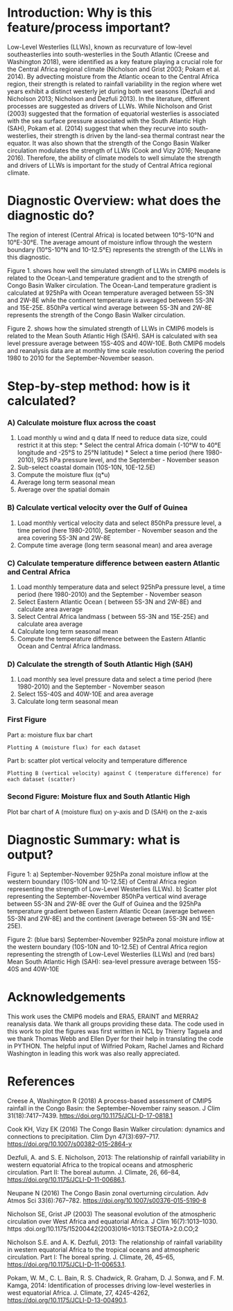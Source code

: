 # Introduction: Why is this feature/process important?
Low-Level Westerlies (LLWs), known as recurvature of low-level southeasterlies into south-westerlies in the South Atlantic (Creese and Washington 2018), were identified as a key feature playing a crucial role for the Central Africa regional climate (Nicholson and Grist 2003; Pokam et al. 2014). By advecting moisture from the Atlantic ocean to the Central Africa region,  their strength is related to rainfall variability in the region where wet years exhibit a distinct westerly jet during both wet seasons (Dezfuli and Nicholson 2013; Nicholson and Dezfuli 2013). In the literature, different processes are suggested as drivers of LLWs. While Nicholson and Grist (2003) suggested that the formation of equatorial westerlies is associated with the sea surface pressure associated with the South Atlantic High (SAH), Pokam et al. (2014) suggest that when they recurve into south-westerlies, their strength is driven by the land-sea thermal contrast near the equator. It was also shown that the strength of the Congo Basin Walker circulation modulates the strength of LLWs (Cook and Vizy 2016; Neupane 2016). Therefore, the ability of climate models to well simulate the strength and drivers of LLWs is important for the study of Central Africa regional climate. 

# Diagnostic Overview: what does the diagnostic do?
 The region of interest (Central Africa) is located between 10°S-10°N and 10°E-30°E. The average amount of moisture inflow through the western boundary (10°S-10°N and 10-12.5°E) represents the strength of the LLWs in this diagnostic. 

Figure 1. shows how well the simulated strength of LLWs in CMIP6 models is related to the Ocean-Land temperature gradient and to the strength of Congo Basin Walker circulation. The Ocean-Land temperature gradient is calculated at 925hPa with Ocean temperature averaged between 5S-3N and 2W-8E while the continent temperature is averaged between 5S-3N and 15E-25E. 850hPa vertical wind average between 5S-3N and 2W-8E represents the strength of the Congo Basin Walker circulation.   

Figure 2. shows how the simulated strength of LLWs in CMIP6 models is related to the Mean South Atlantic High (SAH). SAH is calculated with sea level pressure average between 15S-40S and 40W-10E.
Both CMIP6 models and reanalysis data are at monthly time scale resolution covering the period 1980 to 2010 for the September-November season.

# Step-by-step method: how is it calculated? 	
### A) Calculate moisture flux across the coast

1. Load monthly u wind and q data
If need to reduce data size, could restrict it at this step:
		* Select the central Africa domain (-10°W to 40°E longitude and -25°S to 25°N latitude)
		* Select a time period (here 1980-2010), 925 hPa pressure level, and the September - November season
2. Sub-select coastal domain (10S-10N, 10E-12.5E)
3. Compute the moisture flux (q*u)
4. Average long term seasonal mean
5. Average over the spatial domain


### B) Calculate vertical velocity over the Gulf of Guinea

1. Load monthly vertical velocity data and select 850hPa pressure level, a time period (here 1980-2010), September - November season and the area covering 5S-3N and 2W-8E
2. Compute time average (long term seasonal mean) and area average

### C) Calculate temperature difference between eastern Atlantic and Central Africa

1. Load monthly temperature data and select 925hPa pressure level,  a time period (here 1980-2010) and the September - November season
2. Select Eastern Atlantic Ocean ( between 5S-3N and 2W-8E) and calculate area average
3. Select Central Africa landmass  ( between 5S-3N and 15E-25E) and calculate area average
4. Calculate long term seasonal mean
5. Compute the temperature difference between the Eastern Atlantic Ocean and Central Africa landmass.

### D) Calculate the strength of South Atlantic High (SAH)

1. Load monthly sea level pressure data and select a time period (here 1980-2010) and the September - November season
2. Select 15S-40S and 40W-10E and area average 
3. Calculate long term seasonal mean

### First Figure

Part a: moisture flux bar chart

	Plotting A (moisture flux) for each dataset

Part b: scatter plot vertical velocity and temperature difference

	Plotting B (vertical velocity) against C (temperature difference) for each dataset (scatter)

### Second Figure: Moisture flux and South Atlantic High 
	 	 	
Plot bar chart of A (moisture flux) on y-axis and D (SAH) on the z-axis


# Diagnostic Summary: what is output?

Figure 1: a) September-November 925hPa zonal moisture inflow at the western boundary (10S-10N and 10-12.5E) of Central Africa region representing the strength of Low-Level Westerlies (LLWs). b) Scatter plot representing the September-November 850hPa vertical wind average between 5S-3N and 2W-8E over the Gulf of Guinea and the 925hPa temperature gradient between Eastern Atlantic Ocean (average between 5S-3N and 2W-8E) and the continent (average between 5S-3N and 15E-25E).




Figure 2: (blue bars) September-November 925hPa zonal moisture inflow at the western boundary (10S-10N and 10-12.5E) of Central Africa region representing the strength of Low-Level Westerlies (LLWs) and (red bars) Mean South Atlantic High (SAH): sea-level pressure average between 15S-40S and 40W-10E

# Acknowledgements
This work uses the CMIP6 models and ERA5, ERAINT and MERRA2 reanalysis data. We thank all groups providing these data. The code used in this work to plot the figures was first written in NCL by Thierry Taguela and we thank Thomas Webb and Ellen Dyer for their help in translating the code in PYTHON. The helpful input of  Wilfried Pokam, Rachel James and Richard Washington in leading this work was also really appreciated.

 
# References
Creese A, Washington R (2018) A process-based assessment of CMIP5 rainfall in the Congo Basin: the September–November rainy season. J Clim 31(18):7417–7439. https://doi.org/10.1175/JCLI-D-17-0818.1 
 
Cook KH, Vizy EK (2016) The Congo Basin Walker circulation: dynamics and connections to precipitation. Clim Dyn 47(3):697–717. https://doi.org/10.1007/s00382-015-2864-y
 
Dezfuli, A. and S. E. Nicholson, 2013: The relationship of rainfall variability in western equatorial Africa to the tropical oceans and atmospheric circulation. Part II: The boreal autumn. J. Climate, 26, 66–84, https://doi.org/10.1175/JCLI-D-11-00686.1.
 
Neupane N (2016) The Congo Basin zonal overturning circulation. Adv Atmos Sci 33(6):767–782. https://doi.org/10.1007/s00376-015-5190-8
 
Nicholson SE, Grist JP (2003) The seasonal evolution of the atmospheric circulation over West Africa and equatorial Africa. J Clim 16(7):1013–1030. https :doi.org/10.1175/15200442(2003)016<1013:TSEOTA>2.0.CO;2
 
Nicholson S.E. and A. K. Dezfuli, 2013: The relationship of rainfall variability in western equatorial Africa to the tropical oceans and atmospheric circulation. Part I: The boreal spring. J. Climate, 26, 45–65, https://doi.org/10.1175/JCLI-D-11-00653.1.
 
Pokam, W. M., C. L. Bain, R. S. Chadwick, R. Graham, D. J. Sonwa, and F. M. Kamga, 2014: Identification of processes driving low-level westerlies in west equatorial Africa. J. Climate, 27, 4245-4262, https://doi.org/10.1175/JCLI-D-13-00490.1.
